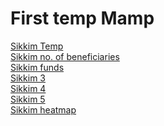 <h1>First temp Mamp</h1>
<a href ="https://khushilohia.github.io/maps_sikkim_temp/1/index.html#9/27.6359/88.5761">Sikkim Temp</a>
<br>
<a href ="https://khushilohia.github.io/maps_sikkim_temp/qgis2web_2025_05_20-22_21_15_721488/index.html">Sikkim no. of beneficiaries</a>
<br>
<a href ="https://khushilohia.github.io/maps_sikkim_temp/qgis2web_2025_05_21-01_30_46_089405/index.html">Sikkim funds</a>
<br>
<a href ="https://khushilohia.github.io/maps_sikkim_temp/qgis2web_2025_05_21-17_09_49_352449/index.html">Sikkim 3</a>
<br>
<a href ="https://khushilohia.github.io/maps_sikkim_temp/qgis2web_2025_05_21-18_50_11_475735/index.html">Sikkim 4</a>

<br>
<a href ="https://khushilohia.github.io/maps_sikkim_temp/qgis2web_2025_05_21-18_50_33_817900/index.html">Sikkim 5</a>

<br>
<a href ="https://khushilohia.github.io/maps_sikkim_temp/qgis2web_2025_05_21-20_16_23_611124/index.html">Sikkim heatmap</a>

